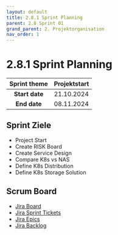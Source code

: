 ```yaml
---
layout: default
title: 2.8.1 Sprint Planning 
parent: 2.8 Sprint 01
grand_parent: 2. Projektorganisation
nav_order: 1
---
```


# 2.8.1 Sprint Planning

| **Sprint theme** | Projektstart |
| :--------------: | ------------ |
|  **Start date**  | 21.10.2024   |
|   **End date**   | 08.11.2024   |

## Sprint Ziele

- Project Start
- Create RISK Board
- Create Service Design
- Compare K8s vs NAS
- Define K8s Distribution
- Define K8s Storage Solution

## Scrum Board

- [Jira Board](https://itcne23.atlassian.net/jira/software/projects/CNC/boards/5)
- [Jira Sprint Tickets](https://itcne23.atlassian.net/jira/software/projects/CNC/issues/CNC-32?jql=project%20%3D%20%22CNC%22%20AND%20sprint%20%3D%2010%20ORDER%20BY%20created%20DESC)
- [Jira Epics](https://itcne23.atlassian.net/jira/software/projects/CNC/issues/CNC-32?jql=project%20%3D%20%22CNC%22%20AND%20sprint%20%3D%2010%20AND%20type%20%3D%20Epic%20ORDER%20BY%20created%20DESC)
- [Jira Backlog](https://itcne23.atlassian.net/jira/software/projects/CNC/boards/5/backlog)
